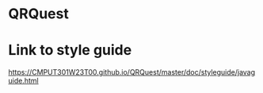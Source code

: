 # QRQuest

# Link to style guide
https://CMPUT301W23T00.github.io/QRQuest/master/doc/styleguide/javaguide.html